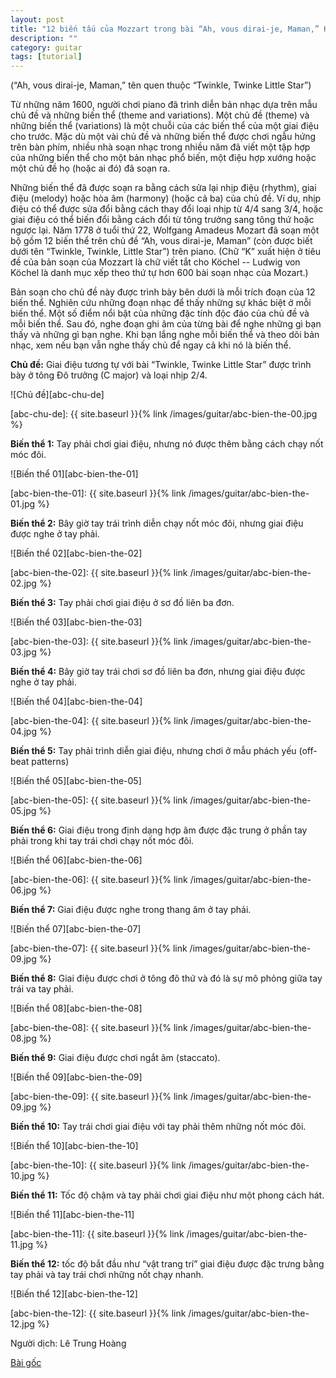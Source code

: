 ```yaml
---
layout: post
title: "12 biến tấu của Mozzart trong bài “Ah, vous dirai-je, Maman,” K. 265"
description: ""
category: guitar
tags: [tutorial]
---
```


(“Ah, vous dirai-je, Maman,” tên quen thuộc “Twinkle, Twinke Little Star”)

Từ những năm 1600, người chơi piano đã trình diễn bản nhạc dựa trên mẫu chủ đề và những biến thể (theme and variations). Một chủ đề (theme) và những biến thể (variations) là một chuỗi của các biến thể của một giai điệu cho trước. Mặc dù một vài chủ đề và những biến thể được chơi ngẫu hứng trên bàn phím, nhiều nhà soạn nhạc trong nhiều năm đã viết một tập hợp của những biến thể cho một bản nhạc phổ biến, một điệu hợp xướng hoặc một chủ đề họ (hoặc ai đó) đã soạn ra. 

Những biến thể đã được soạn ra bằng cách sửa lại nhịp điệu (rhythm), giai điệu (melody) hoặc hòa âm (harmony) (hoặc cả ba) của chủ đề. Ví dụ, nhịp điệu có thể được sửa đổi bằng cách thay đổi loại nhịp từ 4/4 sang 3/4, hoặc giai điệu có thể biến đổi bằng cách đổi từ tông trưởng sang tông thứ hoặc ngược lại. 
Năm 1778 ở tuổi thứ 22,  Wolfgang Amadeus Mozart đã soạn một bộ gồm 12 biến thể trên chủ đề “Ah, vous dirai-je, Maman” (còn được biết dưới tên “Twinkle, Twinkle, Little Star”) trên piano. (Chữ “K” xuất hiện ở tiêu đề của bản soạn của Mozzart là chữ viết tắt cho Köchel -- Ludwig von Köchel là danh mục xếp theo thứ tự hơn 600 bài soạn nhạc của Mozart.)

Bản soạn cho chủ đề này được trình bày bên dưới là mỗi trích đoạn của 12 biến thể. Nghiên cứu những đoạn nhạc để thấy những sự khác biệt ở mỗi biến thể. Một số điểm nổi bật của những đặc tính độc đáo của chủ đề và mỗi biến thể. Sau đó, nghe đoạn ghi âm của từng bài để nghe những gì bạn thấy và những gì bạn nghe. Khi bạn lắng nghe mỗi biến thể và theo dõi bản nhạc, xem nếu bạn vẫn nghe thấy chủ để ngay cả khi nó là biến thể. 

**Chủ đề:** Giai điệu tương tự với bài “Twinkle, Twinke Little Star” được trình bày ở tông Đô trưởng (C major) và loại nhịp 2/4.

![Chủ đề][abc-chu-de]

[abc-chu-de]: {{ site.baseurl }}{% link /images/guitar/abc-bien-the-00.jpg %}

**Biến thể 1:** Tay phải chơi giai điệu, nhưng nó được thêm bằng cách chạy nốt móc đôi.

![Biến thể 01][abc-bien-the-01]

[abc-bien-the-01]: {{ site.baseurl }}{% link /images/guitar/abc-bien-the-01.jpg %}

**Biến thể 2:** Bây giờ tay trái trình diễn chạy nốt móc đôi, nhưng giai điệu được nghe ở tay phải.

![Biến thể 02][abc-bien-the-02]

[abc-bien-the-02]: {{ site.baseurl }}{% link /images/guitar/abc-bien-the-02.jpg %}

**Biến thể 3:** Tay phải chơi giai điệu ở sơ đồ liên ba đơn.

![Biến thể 03][abc-bien-the-03]

[abc-bien-the-03]: {{ site.baseurl }}{% link /images/guitar/abc-bien-the-03.jpg %}

**Biến thể 4:** Bây giờ tay trái chơi sơ đồ liên ba đơn, nhưng giai điệu được nghe ở tay phải.

![Biến thể 04][abc-bien-the-04]

[abc-bien-the-04]: {{ site.baseurl }}{% link /images/guitar/abc-bien-the-04.jpg %}

**Biến thể 5:** Tay phải trình diễn giai điệu, nhưng chơi ở mẫu phách yếu (off-beat patterns)

![Biến thể 05][abc-bien-the-05]

[abc-bien-the-05]: {{ site.baseurl }}{% link /images/guitar/abc-bien-the-05.jpg %}

**Biến thể 6:** Giai điệu trong định dạng hợp âm được đặc trung ở phần tay phải trong khi tay trái chơi chạy nốt móc đôi.

![Biến thể 06][abc-bien-the-06]

[abc-bien-the-06]: {{ site.baseurl }}{% link /images/guitar/abc-bien-the-06.jpg %}

**Biến thể 7:** Giai điệu được nghe trong thang âm ở tay phải.

![Biến thể 07][abc-bien-the-07]

[abc-bien-the-07]: {{ site.baseurl }}{% link /images/guitar/abc-bien-the-09.jpg %}

**Biến thể 8:** Giai điệu được chơi ở tông đô thứ và đó là sự mô phỏng giữa tay trái va tay phải. 

![Biến thể 08][abc-bien-the-08]

[abc-bien-the-08]: {{ site.baseurl }}{% link /images/guitar/abc-bien-the-08.jpg %}

**Biến thể 9:** Giai điệu được chơi ngắt âm (staccato).

![Biến thể 09][abc-bien-the-09]

[abc-bien-the-09]: {{ site.baseurl }}{% link /images/guitar/abc-bien-the-09.jpg %}

**Biến thể 10:** Tay trái chơi giai điệu với tay phải thêm những nốt móc đôi.

![Biến thể 10][abc-bien-the-10]

[abc-bien-the-10]: {{ site.baseurl }}{% link /images/guitar/abc-bien-the-10.jpg %}

**Biến thể 11:** Tốc độ chậm và tay phải chơi giai điệu như một phong cách hát.

![Biến thể 11][abc-bien-the-11]

[abc-bien-the-11]: {{ site.baseurl }}{% link /images/guitar/abc-bien-the-11.jpg %}

**Biến thể 12:** tốc độ bắt đầu như “vật trang trí” giai điệu được đặc trưng bằng tay phải và tay trái chơi những nốt chạy nhanh.

![Biến thể 12][abc-bien-the-12]

[abc-bien-the-12]: {{ site.baseurl }}{% link /images/guitar/abc-bien-the-12.jpg %}

Người dịch: Lê Trung Hoàng

[Bài gốc](http://www.cengage.com/resource_uploads/downloads/049518974X_78467.pdf)